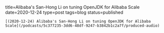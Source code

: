 
title=Alibaba's San-Hong Li on tuning OpenJDK for Alibaba Scale
date=2020-12-24
type=post
tags=blog
status=published
~~~~~~
[(2020-12-24) Alibaba's San-Hong Li on tuning OpenJDK for Alibaba Scale](/podcasts/5c377235-3dd6-48df-9247-b3842b1c2a7f/produced-audio) 
            